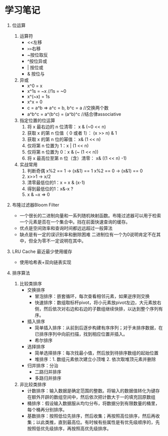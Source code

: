 # 学习笔记

1. 位运算
	1. 运算符
		- <<左移
		- `>>`右移
		- ~按位取反
		- ^按位异或
		- | 按位或
		- & 按位与
	2. 异或
		- x^0 = x
		- x^1s = ~x //1s = ~0
		- x^(~x) = 1s
		- x^x = 0
		- c = a^b => a^c = b, b^c = a //交换两个数
		- a^b^c = a^(b^c) = (a^b)^c //结合律associative
	3. 指定位置的位运算
		1. 将 x 最右边的 n 位清零： x & (~0 << n)
		2. 获取 x 的第 n 位值（ 0 或者 1）： (x >> n) & 1 
		3. 获取 x 的第 n 位的幂值： x& (1 << n)
		4. 仅将第 n 位置为 1：x | (1 << n) 
		5. 仅将第 n 位置为 0：x & (~ (1 << n))
		6. 将 x 最高位至第 n 位（含）清零： x& ((1 << n) -1)
	4. 实战常用
		1. 判断奇偶
			x%2 == 1 -> (x&1) == 1
			x%2 == 0 -> (x&1) == 0
		2. x>>1 -> x/2
		3. 清零最低位的1：x = x & (x-1)
		4. 得到最低位的1：x&-x ?
		5. x & ~x => 0

2. 布隆过滤器Bloom Filter
	- 一个很长的二进制向量和一系列随机映射函数。布隆过滤器可以用于检索一个元素是否在一个集合中。挡在前面快速查询的缓存。
	- 优点是空间效率和查询时间都远远超过一般算法
	- 缺点是有一定的误识别率和删除困难
		二进制位有一个为0说明肯定不在其中，但全为零不一定说明在其中。

3. LRU Cache 最近最少使用缓存
	- 使用哈希表+双向链表实现

4. 排序算法
	1. 比较类排序
		- 交换排序
			- 冒泡排序：嵌套循环，每次查看相邻元素，如果逆序则交换
			- 快速排序：数组取标杆pivot，将小元素放pivot左边，大元素放右侧，然后依次对右边和右边的子数组继续快排，以达到整个序列有序。
		- 插入排序
			- 简单插入排序：从前到后逐步构建有序序列；对于未排序数据，在已排序序列中向前扫描，找到相应位置并插入。
			- 希尔排序
		- 选择排序
			- 简单选择排序：每次找最小值，然后放到待排序数组的起始位置
			- 堆排序：1. 数组元素依次建立小顶堆 2. 依次取堆顶元素并删除
		- 归并排序：分治
			- 二路归并排序
			- 多路归并排序
	2. 非比较类排序
		- 计数排序：输入数据是确定范围的整数。将输入的数据值转化为键存在额外开辟的数组空间中，然后依次把计数大于一的填充回原数组
		- 桶排序：假设输入数据服从均匀分布，将数据分到有限数量的桶里，每个桶再分别排序。
		- 基数排序：按照低位先排序，然后收集；再按照高位排序，然后再收集；以此类推，直到最高位。有时候有些属性是有优先级顺序的，先按照低优先级排序，再按照高优先级排序。
	
	
	
	